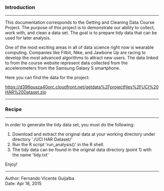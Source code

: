 
### Introduction

---

This documentation corresponds to the Getting and Cleaning Data Course Project. The purpose of this project is to demonstrate our ability to collect, work with, and clean a data set. The goal is to prepare tidy data that can be used for later analysis.

One of the most exciting areas in all of data science right now is wearable computing. Companies like Fitbit, Nike, and Jawbone Up are racing to develop the most advanced algorithms to attract new users. The data linked to from the course website represent data collected from the accelerometers from the Samsung Galaxy S smartphone. 

Here you can find the data for the project: 

https://d396qusza40orc.cloudfront.net/getdata%2Fprojectfiles%2FUCI%20HAR%20Dataset.zip

---

### Recipe

---

In order to generate the tidy data set, you must do the following:

1. Download and extract the original data at your working directory under directory './UCI HAR Dataset/'
2. Run the R script 'run_analysis()' in the R shell.
3. The tidy data can be found in the original data directory (point 1) with the name 'tidy.txt'

Enjoy!

---

Author: Fernando Vicente Guijalba  
Date:   Apr 18, 2015